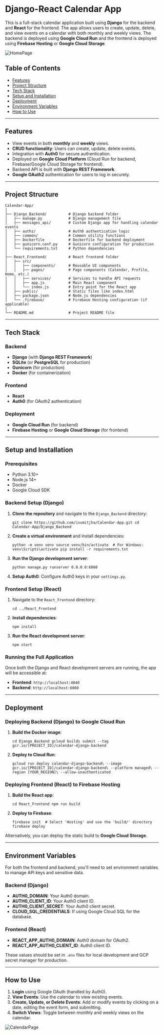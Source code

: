 Django-React Calendar App
=========================

This is a full-stack calendar application built using **Django** for the backend and **React** for the frontend. The app allows users to create, update, delete, and view events on a calendar with both monthly and weekly views. The backend is deployed using **Google Cloud Run** and the frontend is deployed using **Firebase Hosting** or **Google Cloud Storage**.

![HomePage](https://github.com/user-attachments/assets/1386e2f6-194a-414d-8012-608588a6e0fd)

Table of Contents
-----------------

-   [Features](#features)
-   [Project Structure](#project-structure)
-   [Tech Stack](#tech-stack)
-   [Setup and Installation](#setup-and-installation)
-   [Deployment](#deployment)
-   [Environment Variables](#environment-variables)
-   [How to Use](#how-to-use)

* * * * *

Features
--------

-   View events in both **monthly** and **weekly** views.
-   **CRUD functionality**: Users can create, update, delete events.
-   Integration with **Auth0** for secure authentication.
-   Deployed on **Google Cloud Platform** (Cloud Run for backend, Firebase/Google Cloud Storage for frontend).
-   Backend API is built with **Django REST Framework**.
-   **Google OAuth2** authentication for users to log in securely.

* * * * *

Project Structure
-----------------

```
Calendar-App/
│
├── Django_Backend/          # Django backend folder
│   ├── manage.py            # Django management file
│   ├── messages_api/        # Custom Django app for handling calendar events
│   ├── authz/               # Auth0 authentication logic
│   ├── common/              # Common utility functions
│   ├── Dockerfile           # Dockerfile for backend deployment
│   ├── gunicorn.conf.py     # Gunicorn configuration for production
│   └── requirements.txt     # Python dependencies
│
├── React_Frontend/          # React frontend folder
│   ├── src/
│   │   ├── components/      # Reusable UI components
│   │   ├── pages/           # Page components (Calendar, Profile, Home, etc.)
│   │   ├── services/        # Services to handle API requests
│   │   ├── app.js           # Main React component
│   │   └── index.js         # Entry point for the React app
│   ├── public/              # Static files like index.html
│   ├── package.json         # Node.js dependencies
│   └── .firebase/           # Firebase Hosting configuration (if applicable)
│
└── README.md                # Project README file
```

* * * * *

Tech Stack
----------

### Backend

-   **Django** (with **Django REST Framework**)
-   **SQLite** (or **PostgreSQL** for production)
-   **Gunicorn** (for production)
-   **Docker** (for containerization)

### Frontend

-   **React**
-   **Auth0** (for OAuth2 authentication)

### Deployment

-   **Google Cloud Run** (for backend)
-   **Firebase Hosting** or **Google Cloud Storage** (for frontend)

* * * * *

Setup and Installation
----------------------

### Prerequisites

-   Python 3.10+
-   Node.js 14+
-   Docker
-   Google Cloud SDK

### Backend Setup (Django)

1.  **Clone the repository** and navigate to the `Django_Backend` directory:

    `git clone https://github.com/isumitjha/Calendar-App.git
    cd Calendar-App/Django_Backend`

2.  **Create a virtual environment** and install dependencies:

    `python -m venv venv
    source venv/bin/activate  # For Windows: venv\Scripts\activate
    pip install -r requirements.txt`

3.  **Run the Django development server**:

    `python manage.py runserver 0.0.0.0:6060`

4.  **Setup Auth0**: Configure Auth0 keys in your `settings.py`.

### Frontend Setup (React)

1.  Navigate to the `React_Frontend` directory:

    `cd ../React_Frontend`

2.  **Install dependencies**:

    `npm install`

3.  **Run the React development server**:

    `npm start`

### Running the Full Application

Once both the Django and React development servers are running, the app will be accessible at:

-   **Frontend**: `http://localhost:4040`
-   **Backend**: `http://localhost:6060`

* * * * *

Deployment
----------

### Deploying Backend (Django) to Google Cloud Run

1.  **Build the Docker image**:

    `cd Django_Backend
    gcloud builds submit --tag gcr.io/[PROJECT_ID]/calendar-django-backend`

2.  **Deploy to Cloud Run**:

    `gcloud run deploy calendar-django-backend\
    --image gcr.io/[PROJECT_ID]/calendar-django-backend\
    --platform managed\
    --region [YOUR_REGION]\
    --allow-unauthenticated`

### Deploying Frontend (React) to Firebase Hosting

1.  **Build the React app**:

    `cd React_Frontend
    npm run build`

2.  **Deploy to Firebase**:

    `firebase init  # Select 'Hosting' and use the 'build/' directory
    firebase deploy`

Alternatively, you can deploy the static build to **Google Cloud Storage**.

* * * * *

Environment Variables
---------------------

For both the frontend and backend, you'll need to set environment variables to manage API keys and sensitive data.

### Backend (Django)

-   **AUTH0_DOMAIN**: Your Auth0 domain.
-   **AUTH0_CLIENT_ID**: Your Auth0 client ID.
-   **AUTH0_CLIENT_SECRET**: Your Auth0 client secret.
-   **CLOUD_SQL_CREDENTIALS**: If using Google Cloud SQL for the database.

### Frontend (React)

-   **REACT_APP_AUTH0_DOMAIN**: Auth0 domain for OAuth2.
-   **REACT_APP_AUTH0_CLIENT_ID**: Auth0 client ID.

These values should be set in `.env` files for local development and GCP secret manager for production.

* * * * *

How to Use
----------

1.  **Login** using Google OAuth (handled by Auth0).
2.  **View Events**: Use the calendar to view existing events.
3.  **Create, Update, or Delete Events**: Add or modify events by clicking on a date, editing the event form, and submitting.
4.  **Switch Views**: Toggle between monthly and weekly views on the calendar.

![CalendarPage](https://github.com/user-attachments/assets/769036ef-c786-477e-9e6a-76e23b066d71)   

